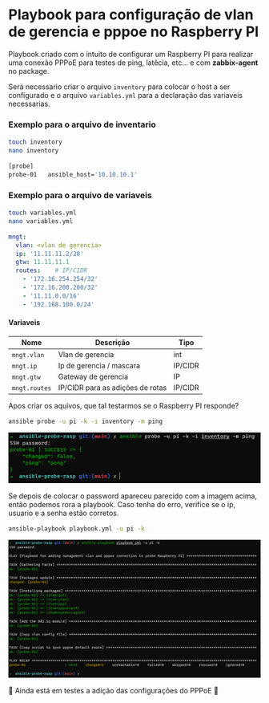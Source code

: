 # Playbook para configuração de vlan de gerencia e pppoe no Raspberry PI

Playbook criado com o intuito de configurar um Raspberry PI para realizar uma conexão PPPoE para testes de ping, latêcia, etc... e com **zabbix-agent** no package. 

Será necessario criar o arquivo `inventory` para colocar o host a ser configurado e o arquivo `variables.yml` para a declaração das variaveis necessarias. 

### Exemplo para o arquivo de inventario

```bash
touch inventory
nano inventory
```
```bash
[probe]
probe-01   ansible_host='10.10.10.1'

```

### Exemplo para o arquivo de variaveis

```bash
touch variables.yml
nano variables.yml
```
```yml
mngt:
  vlan: <vlan de gerencia>
  ip: '11.11.11.2/28'
  gtw: 11.11.11.1
  routes:    # IP/CIDR
    - '172.16.254.254/32'
    - '172.16.200.200/32'
    - '11.11.0.0/16'
    - '192.168.100.0/24'

```

#### Variaveis

| Nome          | Descrição                        | Tipo    |
| ------------- | -------------------------------- | ------- |
| `mngt.vlan`   | Vlan de gerencia                 | int     |
| `mngt.ip`     | Ip de gerencia / mascara         | IP/CIDR |
| `mngt.gtw`    | Gateway de gerencia              | IP      |
| `mngt.routes` | IP/CIDR para as adições de rotas | IP/CIDR |


Apos criar os aquivos, que tal testarmos se o Raspberry PI responde? 

```bash
ansible probe -u pi -k -i inventory -m ping
```

![image](img/Screenshot_16.png)

Se depois de colocar o password apareceu parecido com a imagem acima, então podemos rora a playbook. Caso tenha do erro, verifice se o ip, usuario e a senha estão corretos. 

```bash
ansible-playbook playbook.yml -u pi -k
```

![image](img/Screenshot_17.png)

:construction: Ainda está em testes a adição das configurações do PPPoE  :construction:
